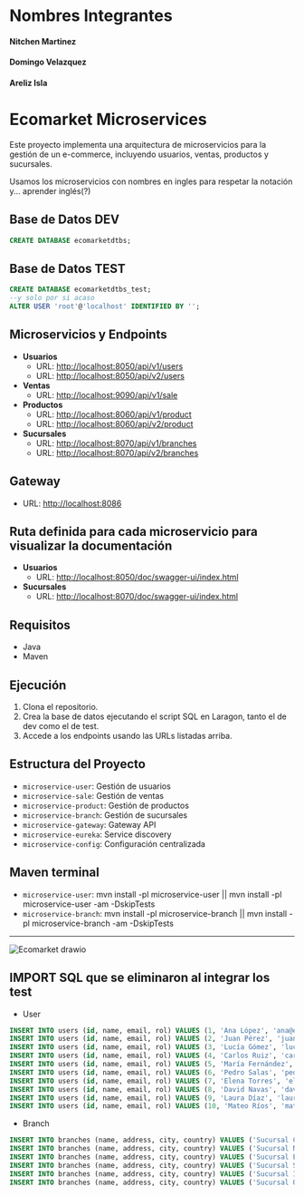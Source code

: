# Nombres Integrantes
#### Nitchen Martinez
#### Domingo Velazquez
#### Areliz Isla

# Ecomarket Microservices

Este proyecto implementa una arquitectura de microservicios para la gestión de un e-commerce, incluyendo usuarios, ventas, productos y sucursales.

Usamos los microservicios con nombres en ingles para respetar la notación y...
aprender inglés(?)

## Base de Datos DEV

```sql
CREATE DATABASE ecomarketdtbs;
```

## Base de Datos TEST
```sql
CREATE DATABASE ecomarketdtbs_test;
--y solo por si acaso
ALTER USER 'root'@'localhost' IDENTIFIED BY '';
```

## Microservicios y Endpoints

- **Usuarios**
  - URL: [http://localhost:8050/api/v1/users](http://localhost:8050/api/v1/users)
  - URL: [http://localhost:8050/api/v2/users](http://localhost:8050/api/v2/users)
- **Ventas**
  - URL: [http://localhost:9090/api/v1/sale](http://localhost:9090/api/v1/sale)
- **Productos**
  - URL: [http://localhost:8060/api/v1/product](http://localhost:8060/api/v1/product)
  - URL: [http://localhost:8060/api/v2/product](http://localhost:8060/api/v2/product)
- **Sucursales**
  - URL: [http://localhost:8070/api/v1/branches](http://localhost:8070/api/v1/branches)
  - URL: [http://localhost:8070/api/v2/branches](http://localhost:8070/api/v2/branches)

## Gateway

- URL: [http://localhost:8086](http://localhost:8086)

## Ruta definida para cada microservicio para visualizar la documentación

- **Usuarios**
  - URL: [http://localhost:8050/doc/swagger-ui/index.html](http://localhost:8050/doc/swagger-ui/index.html)
- **Sucursales**
  - URL: [http://localhost:8070/doc/swagger-ui/index.html](http://localhost:8070/doc/swagger-ui/index.html)

## Requisitos

- Java
- Maven

## Ejecución

1. Clona el repositorio.
2. Crea la base de datos ejecutando el script SQL en Laragon, tanto el de dev como el de test.
3. Accede a los endpoints usando las URLs listadas arriba.

## Estructura del Proyecto

- `microservice-user`: Gestión de usuarios
- `microservice-sale`: Gestión de ventas
- `microservice-product`: Gestión de productos
- `microservice-branch`: Gestión de sucursales
- `microservice-gateway`: Gateway API
- `microservice-eureka`: Service discovery
- `microservice-config`: Configuración centralizada


## Maven terminal

- `microservice-user`: mvn install -pl microservice-user || mvn install -pl microservice-user -am -DskipTests
- `microservice-branch`: mvn install -pl microservice-branch || mvn install -pl microservice-branch -am -DskipTests

---
![Ecomarket drawio](https://github.com/user-attachments/assets/0c0f2a14-3ab4-487c-809f-272082edeb09)


## IMPORT SQL que se eliminaron al integrar los test

- User
```sql
INSERT INTO users (id, name, email, rol) VALUES (1, 'Ana López', 'ana@example.com', 'ADMIN');
INSERT INTO users (id, name, email, rol) VALUES (2, 'Juan Pérez', 'juan@example.com', 'USER');
INSERT INTO users (id, name, email, rol) VALUES (3, 'Lucía Gómez', 'lucia@example.com', 'USER');
INSERT INTO users (id, name, email, rol) VALUES (4, 'Carlos Ruiz', 'carlos@example.com', 'USER');
INSERT INTO users (id, name, email, rol) VALUES (5, 'María Fernández', 'maria@example.com', 'USER');
INSERT INTO users (id, name, email, rol) VALUES (6, 'Pedro Salas', 'pedro@example.com', 'USER');
INSERT INTO users (id, name, email, rol) VALUES (7, 'Elena Torres', 'elena@example.com', 'USER');
INSERT INTO users (id, name, email, rol) VALUES (8, 'David Navas', 'david@example.com', 'USER');
INSERT INTO users (id, name, email, rol) VALUES (9, 'Laura Díaz', 'laura@example.com', 'USER');
INSERT INTO users (id, name, email, rol) VALUES (10, 'Mateo Ríos', 'mateo@example.com', 'ADMIN');
```
- Branch
```sql
INSERT INTO branches (name, address, city, country) VALUES ('Sucursal Central', 'Avenida Libertador 1234', 'Santiago', 'Chile');
INSERT INTO branches (name, address, city, country) VALUES ('Sucursal Norte', 'Rua das Flores 456', 'Santiago', 'Chile');
INSERT INTO branches (name, address, city, country) VALUES ('Sucursal Este', 'Calle de la Paz 789', 'Santiago', 'Chile');
INSERT INTO branches (name, address, city, country) VALUES ('Sucursal Sur', 'Rue de Rivoli 101', 'Santiago', 'Chile');
INSERT INTO branches (name, address, city, country) VALUES ('Sucursal Italia', 'Via Roma 321', 'Santiago', 'Chile');
INSERT INTO branches (name, address, city, country) VALUES ('Sucursal Oeste', 'Calle del Sol 654', 'Santiago', 'Chile');
```
